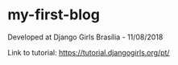 # my-first-blog
Developed at Django Girls Brasília - 11/08/2018

Link to tutorial:
https://tutorial.djangogirls.org/pt/
